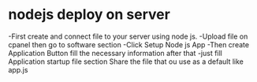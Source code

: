 # nodejs deploy on server
-First create and connect file to your server using node js.
-Upload file on cpanel then go to software section
-Click Setup Node js App
-Then create Application Button fill the necessary information after that 
-just fill Application startup file section Share the file that ou use as a default like app.js
